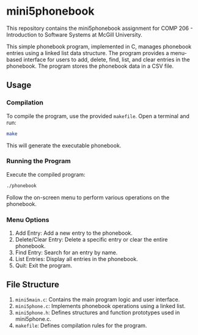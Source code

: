 # mini5phonebook

This repository contains the mini5phonebook assignment for COMP 206 - Introduction to Software Systems at McGill University.

This simple phonebook program, implemented in C, manages phonebook entries using a linked list data structure. The program provides a menu-based interface for users to add, delete, find, list, and clear entries in the phonebook. The program stores the phonebook data in a CSV file.

## Usage

### Compilation

To compile the program, use the provided `makefile`. Open a terminal and run:

```bash
make
```

This will generate the executable phonebook.

### Running the Program
Execute the compiled program:
```bash
./phonebook
```

Follow the on-screen menu to perform various operations on the phonebook.

### Menu Options
1. Add Entry: Add a new entry to the phonebook.
2. Delete/Clear Entry: Delete a specific entry or clear the entire phonebook.
3. Find Entry: Search for an entry by name.
4. List Entries: Display all entries in the phonebook.
5. Quit: Exit the program.

## File Structure
1. `mini5main.c`: Contains the main program logic and user interface.
2. `mini5phone.c`: Implements phonebook operations using a linked list.
3. `mini5phone.h`: Defines structures and function prototypes used in mini5phone.c.
4. `makefile`: Defines compilation rules for the program.
